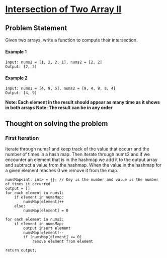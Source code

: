 # [Intersection of Two Array II](https://leetcode.com/problems/intersection-of-two-arrays-ii/)

## Problem Statement
Given two arrays, write a function to compute their intersection.

#### Example 1
```
Input: nums1 = [1, 2, 2, 1], nums2 = [2, 2]
Output: [2, 2]
```

#### Example 2
```
Input: nums1 = [4, 9, 5], nums2 = [9, 4, 9, 8, 4]
Output: [4, 9]
```

**Note: Each element in the result should appear as many time as it shows in both arrays**
**Note: The result can be in any order**

## Thought on solving the problem

### First Iteration
Iterate through nums1 and keep track of the value that occurr and the number of times in a hash map.
Then iterate through nums2 and if we encounter an element that is in the hashmap we add it to the output array and subtract a value from the hashmap.
When the value in the hashmap for a given element reaches 0 we remove it from the map.
```
numsMap<int, int> = {}; // Key is the number and value is the number of times it occurred
output = []
for each element in nums1:
    if element in numsMap:
        numsMap[element]++
    else:
        numsMap[element] = 0

for each element in nums2:
    if element in numsMap:
        output insert element
        numsMap[element]--
        if (numsMap[element] <= 0)
            remove element from element

return output;
```